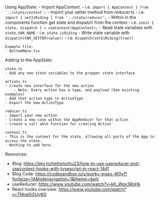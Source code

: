 Using AppState:
    - Import AppContext.
        - i.e. ```import { AppContext } from '../state/context';```
    - Import your setter method from reducer.ts
        - i.e. ```import { setIsRiding } from '../state/reducer';```
    - Within in the components function get state and dispatch from the context
        - i.e. ```const { state, dispatch } = useContext(AppContext);```
    - Read state variables with ```state.VAR_NAME```
        - i.e. ```state.isRiding```
    - Write state variable with ```dispatch(VAR_SETTER(value))```
        - i.e. ```dispatch(setIsRiding(true))```

    Example file:
    - BottomMenu.tsx

    



Adding to the AppState:

    state.ts
    - Add any new state variables to the propper state interface

    actions.ts
    - Create new interface for the new action
        - Note: Every action has a type, and payload (See existing examples)
    - Add that action type to ActionType
    - Export the new ActionType

    reducer.ts
    - Import your new action
    - Create a new case within the AppReducer for that action
    - Create a call able function for creating Action

    context.ts
    - This is the context for the state, allowing all parts of the App to access the state.
    - Nothing to add here.


Resources:
 - Blog: https://dev.to/hellomuthu23/how-to-use-usereducer-and-usecontext-hooks-with-typescript-in-react-14d1
 - Blog Code: https://codesandbox.io/s/quirky-grass-4f0yf?fontsize=14&hidenavigation=1&theme=dark
 - useReducer: https://www.youtube.com/watch?v=kK_Wqx3RnHk
 - React hooks overview: https://www.youtube.com/watch?v=TNhaISOUy6Q

